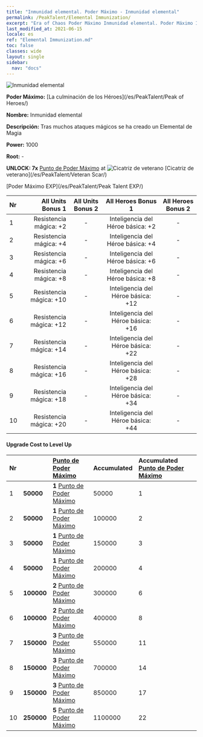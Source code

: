 ```yaml
---
title: "Inmunidad elemental. Poder Máximo - Inmunidad elemental"
permalink: /PeakTalent/Elemental Immunization/
excerpt: "Era of Chaos Poder Máximo Inmunidad elemental. Poder Máximo Inmunidad elemental. Inmunidad elemental"
last_modified_at: 2021-06-15
locale: es
ref: "Elemental Immunization.md"
toc: false
classes: wide
layout: single
sidebar:
  nav: "docs"
---
```


  ![Inmunidad elemental](/images/pt/talent_1004.png)

  **Poder Máximo:** [La culminación de los Héroes](/es/PeakTalent/Peak of Heroes/)

  **Nombre:** Inmunidad elemental

  **Descripción:** Tras muchos ataques mágicos se ha creado un Elemental de Magia

  **Power:** 1000

  **Root:** -

  **UNLOCK: 7x** [Punto de Poder Máximo](/ItemsES/con_934/) at ![Cicatriz de veterano](/images/pt/talent_1003.png) [Cicatriz de veterano](/es/PeakTalent/Veteran Scar/)

  [Poder Máximo EXP](/es/PeakTalent/Peak Talent EXP/)

  | Nr | All Units Bonus 1 | All Units Bonus 2 | All Heroes Bonus 1 | All Heroes Bonus 2 |
  |:---|--------------:|:-------------:|:-------------:|:-------------:|
  | 1 | Resistencia mágica: +2 | - | Inteligencia del Héroe básica: +2 | - |
  | 2 | Resistencia mágica: +4 | - | Inteligencia del Héroe básica: +4 | - |
  | 3 | Resistencia mágica: +6 | - | Inteligencia del Héroe básica: +6 | - |
  | 4 | Resistencia mágica: +8 | - | Inteligencia del Héroe básica: +8 | - |
  | 5 | Resistencia mágica: +10 | - | Inteligencia del Héroe básica: +12 | - |
  | 6 | Resistencia mágica: +12 | - | Inteligencia del Héroe básica: +16 | - |
  | 7 | Resistencia mágica: +14 | - | Inteligencia del Héroe básica: +22 | - |
  | 8 | Resistencia mágica: +16 | - | Inteligencia del Héroe básica: +28 | - |
  | 9 | Resistencia mágica: +18 | - | Inteligencia del Héroe básica: +34 | - |
  | 10 | Resistencia mágica: +20 | - | Inteligencia del Héroe básica: +44 | - |


#### Upgrade Cost to Level Up

  | Nr | <i class="fas fa-coins"/> | [Punto de Poder Máximo](/ItemsES/con_934/) | Accumulated <i class="fas fa-coins"/> | Accumulated [Punto de Poder Máximo](/ItemsES/con_934/) |
  |:---|:--------------|:-------------|:-------------|:-------------|
  | 1 | **50000** | **1** [Punto de Poder Máximo](/ItemsES/con_934/) | 50000 | 1 |
  | 2 | **50000** | **1** [Punto de Poder Máximo](/ItemsES/con_934/) | 100000 | 2 |
  | 3 | **50000** | **1** [Punto de Poder Máximo](/ItemsES/con_934/) | 150000 | 3 |
  | 4 | **50000** | **1** [Punto de Poder Máximo](/ItemsES/con_934/) | 200000 | 4 |
  | 5 | **100000** | **2** [Punto de Poder Máximo](/ItemsES/con_934/) | 300000 | 6 |
  | 6 | **100000** | **2** [Punto de Poder Máximo](/ItemsES/con_934/) | 400000 | 8 |
  | 7 | **150000** | **3** [Punto de Poder Máximo](/ItemsES/con_934/) | 550000 | 11 |
  | 8 | **150000** | **3** [Punto de Poder Máximo](/ItemsES/con_934/) | 700000 | 14 |
  | 9 | **150000** | **3** [Punto de Poder Máximo](/ItemsES/con_934/) | 850000 | 17 |
  | 10 | **250000** | **5** [Punto de Poder Máximo](/ItemsES/con_934/) | 1100000 | 22 |
